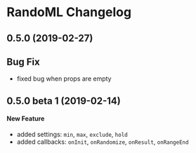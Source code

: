 # RandoML Changelog

## 0.5.0 (2019-02-27)
## Bug Fix
- fixed bug when props are empty

## 0.5.0 beta 1 (2019-02-14)
#### New Feature
- added settings: `min`, `max`, `exclude`, `hold`
- added callbacks: `onInit`, `onRandomize`, `onResult`, `onRangeEnd`
